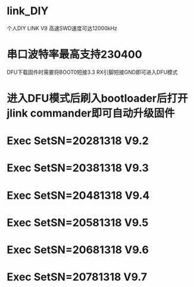 # link_DIY
 个人DIY LINK V9  高速SWD速度可达12000kHz
#  串口波特率最高支持230400
  DFU下载固件时需要将BOOT0短接3.3  RX引脚短接GND即可进入DFU模式
#  进入DFU模式后刷入bootloader后打开jlink commander即可自动升级固件
 
#  Exec SetSN=20281318    V9.2
#  Exec SetSN=20381318    V9.3
#  Exec SetSN=20481318    V9.4
#  Exec SetSN=20581318    V9.5
#  Exec SetSN=20681318    V9.6
#  Exec SetSN=20781318    V9.7
